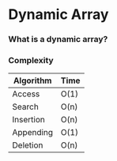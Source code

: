 # Dynamic Array

### What is a dynamic array?


### Complexity

|Algorithm | Time |
|----------|------|
|Access    | O(1) |
|Search    | O(n) |
|Insertion | O(n) |
|Appending | O(1) |
|Deletion  | O(n) |
